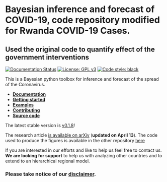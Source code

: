 # Bayesian inference and forecast of COVID-19, code repository modified for Rwanda COVID-19 Cases.
## Used the original code to quantify effect of the government interventions


[![Documentation Status](https://readthedocs.org/projects/covid19-inference/badge/?version=latest)](https://covid19-inference.readthedocs.io/en/latest/doc/gettingstarted.html)
[![License: GPL v3](https://img.shields.io/badge/License-GPLv3-blue.svg)](https://www.gnu.org/licenses/gpl-3.0)
[![Code style: black](https://img.shields.io/badge/code%20style-black-000000.svg)](https://github.com/psf/black)

This is a Bayesian python toolbox for inference and forecast of the spread of the Coronavirus.

- [**Documentation**](https://covid19-inference.readthedocs.io/en/latest/index.html)
- [**Getting started**](https://covid19-inference.readthedocs.io/en/latest/doc/gettingstarted.html)
- [**Examples**](https://covid19-inference.readthedocs.io/en/latest/doc/examples.html)
- [**Contributing**](https://covid19-inference.readthedocs.io/en/latest/doc/contributing.html)
- [**Source code**](https://github.com/Priesemann-Group/covid19_inference)


The latest stable version is [v0.1.8](https://github.com/Priesemann-Group/covid19_inference/tree/v0.1.8)!


The research article [is available on arXiv](https://arxiv.org/abs/2004.01105) (**updated on April 13**).
The code used to produce the figures is available in the other repository [here](https://github.com/Priesemann-Group/covid19_inference_forecast)


If you are interested in our efforts and like to help us feel free to contact us. **We are looking for support** to help us with analyzing other countries and to extend to an hierarchical regional model.

### Please take notice of our [disclaimer](DISCLAIMER.md).



